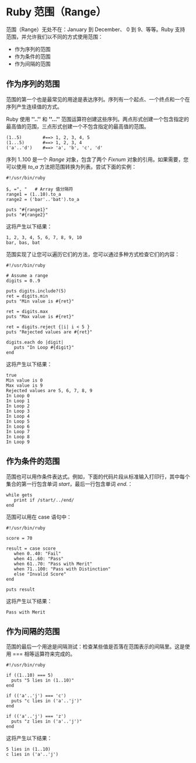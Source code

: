 
# Ruby 范围（Range）

范围（Range）无处不在：January 到 December、 0 到 9、等等。Ruby 支持范围，并允许我们以不同的方式使用范围：

*   作为序列的范围
*   作为条件的范围
*   作为间隔的范围

## 作为序列的范围

范围的第一个也是最常见的用途是表达序列。序列有一个起点、一个终点和一个在序列产生连续值的方式。

Ruby 使用 **''..''** 和 **''...''** 范围运算符创建这些序列。两点形式创建一个包含指定的最高值的范围，三点形式创建一个不包含指定的最高值的范围。

```
(1..5)        #==> 1, 2, 3, 4, 5
(1...5)       #==> 1, 2, 3, 4
('a'..'d')    #==> 'a', 'b', 'c', 'd'

```

序列 1..100 是一个 _Range_ 对象，包含了两个 _Fixnum_ 对象的引用。如果需要，您可以使用 _to_a_ 方法把范围转换为列表。尝试下面的实例：

```
#!/usr/bin/ruby

$, =", "   # Array 值分隔符
range1 = (1..10).to_a
range2 = ('bar'..'bat').to_a

puts "#{range1}"
puts "#{range2}"

```

这将产生以下结果：

```
1, 2, 3, 4, 5, 6, 7, 8, 9, 10
bar, bas, bat

```

范围实现了让您可以遍历它们的方法，您可以通过多种方式检查它们的内容：

```
#!/usr/bin/ruby

# Assume a range
digits = 0..9

puts digits.include?(5)
ret = digits.min
puts "Min value is #{ret}"

ret = digits.max
puts "Max value is #{ret}"

ret = digits.reject {|i| i < 5 }
puts "Rejected values are #{ret}"

digits.each do |digit|
   puts "In Loop #{digit}"
end

```

这将产生以下结果：

```
true
Min value is 0
Max value is 9
Rejected values are 5, 6, 7, 8, 9
In Loop 0
In Loop 1
In Loop 2
In Loop 3
In Loop 4
In Loop 5
In Loop 6
In Loop 7
In Loop 8
In Loop 9

```

## 作为条件的范围

范围也可以用作条件表达式。例如，下面的代码片段从标准输入打印行，其中每个集合的第一行包含单词 _start_，最后一行包含单词 _end._：

```
while gets
   print if /start/../end/
end

```

范围可以用在 case 语句中：

```
#!/usr/bin/ruby

score = 70

result = case score
   when 0..40: "Fail"
   when 41..60: "Pass"
   when 61..70: "Pass with Merit"
   when 71..100: "Pass with Distinction"
   else "Invalid Score"
end

puts result

```

这将产生以下结果：

```
Pass with Merit

```

## 作为间隔的范围

范围的最后一个用途是间隔测试：检查某些值是否落在范围表示的间隔里。这是使用 === 相等运算符来完成的。

```
#!/usr/bin/ruby

if ((1..10) === 5)
  puts "5 lies in (1..10)"
end

if (('a'..'j') === 'c')
  puts "c lies in ('a'..'j')"
end

if (('a'..'j') === 'z')
  puts "z lies in ('a'..'j')"
end

```

这将产生以下结果：

```
5 lies in (1..10)
c lies in ('a'..'j')

```

